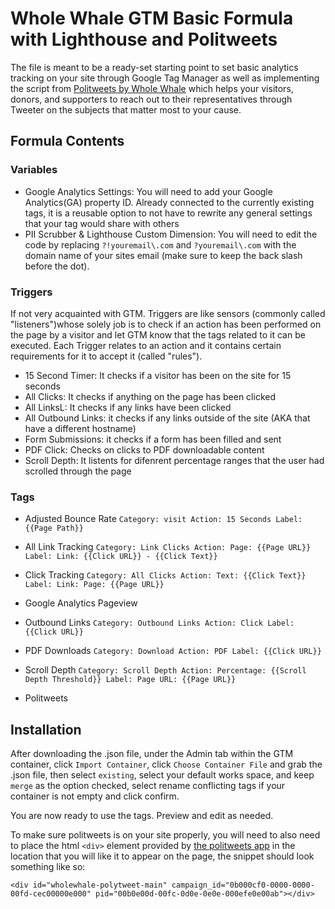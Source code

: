 # Whole Whale GTM Basic Formula with Lighthouse and Politweets

The file is meant to be a ready-set starting point to set basic analytics tracking on your site through Google Tag Manager as well as implementing the script from [Politweets by Whole Whale](https://www.wholewhale.com/products/politweets) which helps your visitors, donors, and supporters to reach out to their representatives through Tweeter on the subjects that matter most to your cause.
   
## Formula Contents

### Variables

* Google Analytics Settings: 
You will need to add your Google Analytics(GA) property ID. Already connected to the currently existing tags, it is a reusable option to not have to rewrite any general settings that your tag would share with others
* PII Scrubber & Lighthouse Custom Dimension:
You will need to edit the code by replacing `?!youremail\.com` and `?youremail\.com` with the domain name of your sites email (make sure to keep the back slash before the dot). 

### Triggers
If not very acquainted with GTM. Triggers are like sensors (commonly called "listeners")whose solely job is to check if an action has been performed on the page by a visitor and let GTM know that the tags related to it can be executed. Each Trigger relates to an action and it contains certain requirements for it to accept it (called "rules").

* 15 Second Timer: It checks if a visitor has been on the site for 15 seconds
* All Clicks: It checks if anything on the page has been clicked
* All LinksL: It checks if any links have been clicked
* All Outbound Links: it checks if any links outside of the site (AKA that have a different hostname)
* Form Submissions: it checks if a form has been filled and sent
* PDF Click: Checks on clicks to PDF downloadable content
* Scroll Depth: It listents for difenrent percentage ranges that the user had scrolled through the page

### Tags
* Adjusted Bounce Rate
`Category: visit
Action: 15 Seconds
Label: {{Page Path}}`
* All Link Tracking
`Category: Link Clicks
Action: Page: {{Page URL}}
Label: Link: {{Click URL}} - {{Click Text}}`
* Click Tracking
`Category: All Clicks
Action: Text: {{Click Text}}
Label: Link: Page: {{Page URL}}`

* Google Analytics Pageview

* Outbound Links
`Category: Outbound Links
Action: Click
Label: {{Click URL}}`
* PDF Downloads
`Category: Download
Action: PDF
Label: {{Click URL}}`
* Scroll Depth 
`Category: Scroll Depth
Action: Percentage: {{Scroll Depth Threshold}}
Label: Page URL: {{Page URL}}`
* Politweets

## Installation

After downloading the .json file, under the Admin tab within the GTM container, click `Import Container`, click `Choose Container File` and grab the .json file, then select `existing`, select your default works space, and keep `merge` as the option checked, select rename conflicting tags if your container is not empty and click confirm.

You are now ready to use the tags. Preview and edit as needed. 

To make sure politweets is on your site properly, you will need to also need to place the html `<div>` element provided by [the politweets app](https://app.politweets.org/campaigns) in the location that you will like it to appear on the page, the snippet should look something like so:
```
<div id="wholewhale-polytweet-main" campaign_id="0b000cf0-0000-0000-00fd-cec00000e000" pid="00b0e00d-00fc-0d0e-0e0e-000efe0e00ab"></div>
```
